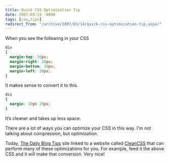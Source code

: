 ```yaml
---
title: Quick CSS Optimization Tip
date: 2007-03-15 -0800
tags: [css,tips]
redirect_from: "/archive/2007/03/14/quick-css-optimization-tip.aspx/"
---
```


When you see the following in your CSS

```css
div
{
  margin-top: 10px;
  margin-right: 20px;
  margin-bottom: 10px;
  margin-left: 20px;
}
```

It makes sense to convert it to this.

```css
div
{
  margin: 10px 20px;
}
```

It’s cleaner and takes up less space.

There are a lot of ways you can optimize your CSS in this way. I'm not
talking about compression, but optimization.

Today, [The Daily Blog
Tips](http://www.dailyblogtips.com/speed-up-your-site-optimize-your-css/ "The Daily Blog Tips")
site linked to a website called
[CleanCSS](http://www.cleancss.com/ "CleanCSS - Optimize your CSS") that
can perform many of these optimizations for you. For example, feed it
the above CSS and it will make that conversion. Very nice!

